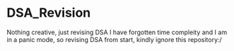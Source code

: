 # DSA_Revision
Nothing creative, just revising DSA
I have forgotten time compleity and I am in a panic mode, so revising DSA from start, kindly ignore this repository:/
